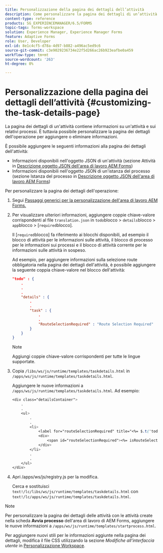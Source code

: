 ```yaml
---
title: Personalizzazione della pagina dei dettagli dell’attività
description: Come personalizzare la pagina dei dettagli di un’attività nell’area di lavoro di AEM Forms per modificare le informazioni predefinite visualizzate su un’attività.
content-type: reference
products: SG_EXPERIENCEMANAGER/6.5/FORMS
topic-tags: forms-workspace
solution: Experience Manager, Experience Manager Forms
feature: Adaptive Forms
role: User, Developer
exl-id: 8e1c4cf5-d78a-4d97-b882-a496ac5ed9c6
source-git-commit: c3e9029236734e22f5d266ac26b923eafbe0a459
workflow-type: tm+mt
source-wordcount: '263'
ht-degree: 0%

---
```


# Personalizzazione della pagina dei dettagli dell’attività {#customizing-the-task-details-page}

La pagina dei dettagli di un&#39;attività contiene informazioni su un&#39;attività e sui relativi processi. È tuttavia possibile personalizzare la pagina dei dettagli dell&#39;operazione per aggiungere o eliminare informazioni.

È possibile aggiungere le seguenti informazioni alla pagina dei dettagli dell&#39;attività:

* Informazioni disponibili nell&#39;oggetto JSON di un&#39;attività (sezione Attività in [Descrizione oggetto JSON dell&#39;area di lavoro AEM Forms](/help/forms/using/html-workspace-json-object-description.md))
* Informazioni disponibili nell&#39;oggetto JSON di un&#39;istanza del processo (sezione Istanza del processo in [Descrizione oggetto JSON dell&#39;area di lavoro AEM Forms](/help/forms/using/html-workspace-json-object-description.md))

Per personalizzare la pagina dei dettagli dell&#39;operazione:

1. Segui [Passaggi generici per la personalizzazione dell&#39;area di lavoro AEM Forms.](/help/forms/using/generic-steps-html-workspace-customization.md)
1. Per visualizzare ulteriori informazioni, aggiungere coppie chiave-valore corrispondenti al file `translation.json` in `todo`blocco > `details`blocco > `app`blocco > [`required`blocco].

   Il [`required`blocco] fa riferimento ai blocchi disponibili, ad esempio il blocco di attività per le informazioni sulle attività, il blocco di processo per le informazioni sui processi e il blocco di attività corrente per le informazioni sulle attività in sospeso.

   Ad esempio, per aggiungere informazioni sulla selezione route obbligatoria nella pagina dei dettagli dell&#39;attività, è possibile aggiungere la seguente coppia chiave-valore nel blocco dell&#39;attività:

   ```json
   "todo" : {
       .
       .
       .
       "details" : {
           .
           .
           "task" : {
               .
               .
               "RouteSelectionRequired" : "Route Selection Required"
           }
       }
   }
   ```

   >[!NOTE]
   >
   >Aggiungi coppie chiave-valore corrispondenti per tutte le lingue supportate.

1. Copia `/libs/ws/js/runtime/templates/taskdetails.html` in `/apps/ws/js/runtime/templates/taskdetails.html`.

   Aggiungere le nuove informazioni a `/apps/ws/js/runtime/templates/taskdetails.html`. Ad esempio:

   ```css
   <div class="detailsContainer">
       .
       .
       <ul>
           .
           .
           <li>
               <label for="routeSelectionRequired" title="<%= $.t('todo.details.task.RouteSelectionRequired')%>"><%= $.t('todo.details.task.RouteSelectionRequired')%></label>
               <div>
                   <span id="routeSelectionRequired"><%= isRouteSelectionRequired != null ? isRouteSelectionRequired : ''%></span>
               </div>
           </li>
           .
           .
       </ul>
   </div>
   ```

1. Apri /apps/ws/js/registry.js per la modifica.

   Cerca e sostituisci `text!/lc/libs/ws/js/runtime/templates/taskdetails.html` con `text!/lc/apps/ws/js/runtime/templates/taskdetails.html`.

>[!NOTE]
>
>Per personalizzare la pagina dei dettagli delle attività con le attività create nella scheda **Avvia processo** dell&#39;area di lavoro di AEM Forms, aggiungere le nuove informazioni a `/apps/ws/js/runtime/templates/startprocess.html`.
>
>Per aggiungere nuovi stili per le informazioni aggiunte nella pagina dei dettagli, modifica il file CSS utilizzando la sezione *Modifiche all&#39;interfaccia utente* in [Personalizzazione Workspace](changing-locale-user-interface.md).
